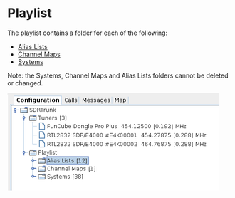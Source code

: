# Playlist #

The playlist contains a folder for each of the following:

  * [Alias Lists](AliasList.md)
  * [Channel Maps](ChannelMap.md)
  * [Systems](System.md)

Note: the Systems, Channel Maps and Alias Lists folders cannot be deleted or changed.

![](images/Configuration.png)